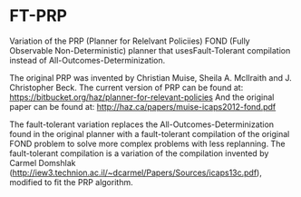 # FT-PRP
Variation of the PRP (Planner for Relelvant Policiies) FOND (Fully Observable Non-Deterministic)
planner that usesFault-Tolerant compilation instead of All-Outcomes-Determinization.

The original PRP was invented by Christian Muise, Sheila A. McIlraith and J. Christopher Beck.
The current version of PRP can be found at: https://bitbucket.org/haz/planner-for-relevant-policies
And the original paper can be found at: http://haz.ca/papers/muise-icaps2012-fond.pdf

The fault-tolerant variation replaces the All-Outcomes-Determinization found in the original
planner with a fault-tolerant compilation of the original FOND problem to solve more complex
problems with less replanning. The fault-tolerant compilation is a variation of the compilation
invented by Carmel Domshlak (http://iew3.technion.ac.il/~dcarmel/Papers/Sources/icaps13c.pdf),
modified to fit the PRP algorithm.
